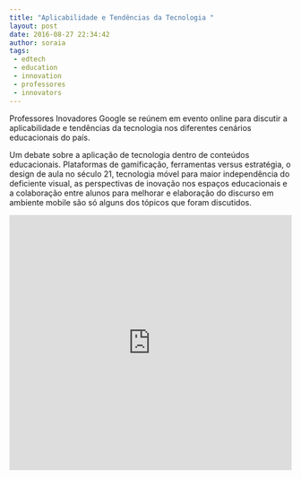 ```yaml
---
title: "Aplicabilidade e Tendências da Tecnologia "
layout: post
date: 2016-08-27 22:34:42
author: soraia
tags: 
 - edtech 
 - education 
 - innovation
 - professores
 - innovators
---
```


Professores Inovadores Google se reúnem em evento online para discutir a aplicabilidade e tendências da tecnologia nos diferentes cenários educacionais do país.

Um debate sobre a aplicação de tecnologia dentro de conteúdos educacionais. Plataformas de gamificação, ferramentas versus estratégia, o design de aula no século 21, tecnologia móvel para maior independência do deficiente visual, as perspectivas de inovação nos espaços educacionais e a colaboração entre alunos para melhorar e elaboração do discurso em ambiente mobile são só alguns dos tópicos que foram discutidos.

<iframe 
  width="100%" 
  height="455" 
  src="http://www.youtube.com/embed/zIzkV2xIfZA" 
  frameborder="0" 
  allowfullscreen>
</iframe>